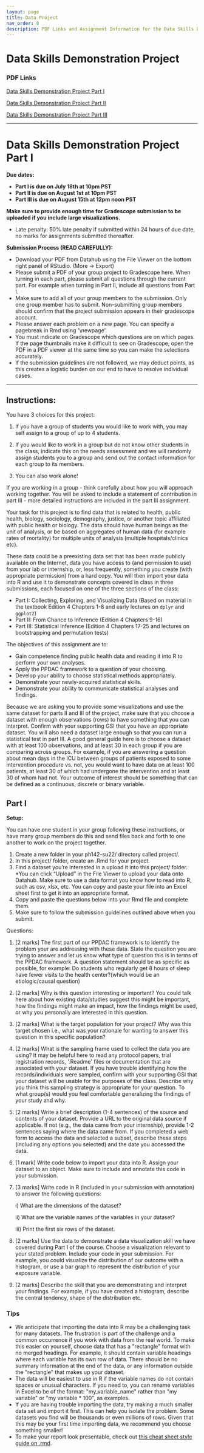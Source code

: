 ```yaml
---
layout: page
title: Data Project
nav_order: 8
description: PDF Links and Assignment Information for the Data Skills Demonstration Project
---
```


# Data Skills Demonstration Project

### PDF Links 

[Data Skills Demonstration Project Part I](https://ph142-ucb.github.io/su22/src/dp/part1-instructions_su22.pdf)  

[Data Skills Demonstration Project Part II](https://ph142-ucb.github.io/su22/src/dp/part2-instructions_su22.pdf)  

[Data Skills Demonstration Project Part III](https://ph142-ucb.github.io/su22/src/dp/part3-instructions_su22.pdf)  

<hr>

# Data Skills Demonstration Project Part I

**Due dates:** 

- **Part I is due on July 18th at 10pm PST**
- **Part II is due on August 1st at 10pm PST**
- **Part III is due on August 15th at 12pm noon PST**

**Make sure to provide enough time for Gradescope submission to be uploaded if you include large visualizations.**

* Late penalty: 50% late penalty if submitted within 24 hours of due date, no marks for assignments submitted thereafter.

**Submission Process (READ CAREFULLY):**

* Download your PDF from Datahub using the File Viewer on the bottom right panel of RStudio. (More -> Export) 
* Please submit a PDF of your group project to Gradescope here. When turning in each part, please
submit all questions through the current part. For example when turning in Part II, include all
questions from Part I.
* Make sure to add all of your group members to the submission. Only one group member has to submit. Non-submitting group members should confirm that the project submission appears in their gradescope account.  
* Please answer each problem on a new page. You can specify a pagebreak in Rmd using '\\newpage'.
* You must indicate on Gradescope which questions are on which pages. If the page thumbnails make it difficult to see on Gradescope, open the PDF in a PDF viewer at the same time so you can make the selections accurately.
* If the submission guidelines are not followed, we may deduct points, as this creates a logistic burden on our end to have to resolve individual cases.


------- 

## Instructions:

You have 3 choices for this project:  

1) If you have a group of students you would like to work with, you may self assign to a group of up to 4 students.

2) If you would like to work in a group but do not know other students in the class, indicate this on the needs assessment and we will randomly assign students you to a group and send out the contact information for each group to its members.  

3) You can also work alone!

If you are working in a group - think carefully about how you will approach working together.  You will be asked to include a statement of contribution in part III - more detailed instructions are included in the part III assignment.

Your task for this project is to find data that is related to health, public health, biology, sociology, demography, justice, or another topic affiliated with public health or biology. The data should have human beings as the unit of analysis, or be based on aggregates of human data (for example rates of mortality) for multiple units of analysis (multiple hospitals/clinics etc).  

These data could be a preexisting data set that has been made publicly available on the Internet, data you have access to (and permission to use) from your lab or internship, or, less frequently, something you create (with appropriate permission) from a hard copy. You will then import your data into R and use it to demonstrate concepts covered in class in three submissions, each focused on one of the three sections of the class:

* Part I: Collecting, Exploring, and Visualizing Data (Based on material in the textbook Edition 4 Chapters 1-8 and early lectures on `dplyr` and `ggplot2`)
* Part II: From Chance to Inference (Edition 4 Chapters 9-16)
* Part III: Statistical Inference (Edition 4 Chapters 17-25 and lectures on bootstrapping and permutation tests)


The objectives of this assignment are to:

* Gain competence finding public health data and reading it into R to perform your own analyses.
* Apply the PPDAC framework to a question of your choosing.
* Develop your ability to choose statistical methods appropriately.
* Demonstrate your newly-acquired statistical skills.
* Demonstrate your ability to communicate statistical analyses and findings.

Because we are asking you to provide some visualizations and use the same dataset for parts II and III of the project, make sure that you choose a dataset with enough  observations (rows) to have something that you can interpret.  Confirm with your supporting GSI that you have an appropriate dataset.  You will also need a dataset large enough so that you can run a statistical test in part III.  A good general guide here is to choose a dataset with at least 100 observations, and at least 30 in each group if you are comparing across groups.  For example, if you are answering a question about mean days in the ICU between groups of patients exposed to some intervention procedure vs. not, you would want to have data on at least 100 patients, at least 30 of which had undergone the intervention and at least 30 of whom had not.  Your outcome of interest should be something that can be defined as a continuous, discrete or binary variable.  

## Part I

**Setup:**

You can have one student in your group following these instructions, or have many group members do this and send files back and forth to one another to work on the project together.

1. Create a new folder in your ph142-su22/ directory called project/.
2. In this project/ folder, create an .Rmd for your project.
3. Find a dataset you’re interested in a upload it into this project/ folder. *You can click “Upload” in the File Viewer to upload your data onto Datahub. Make sure to use a data format you know how to read into R, such as csv, xlsx, etc. You can copy and paste your file into an Excel sheet first to get it into an appropriate format.
4. Copy and paste the questions below into your Rmd file and complete them. 
5. Make sure to follow the submission guidelines outlined above when you submit.

Questions:

1. [2 marks] The first part of our PPDAC framework is to identify the problem your are addressing with these data.  State the question you are trying to answer and let us know what type of question this is in terms of the PPDAC framework.  A question statement should be as specific as possible, for example:  Do students who regularly get 8 hours of sleep have fewer visits to the health center?(which would be an etiologic/causal question)

2. [2 marks]  Why is this question interesting or important?  You could talk here about how existing data/studies suggest this might be important, how the findings might make an impact, how the findings might be used, or why you personally are interested in this question.

3. [2 marks] What is the target population for your project?  Why was this target chosen i.e., what was your rationale for wanting to answer this question in this specific population?

4. [2 marks] What is the sampling frame used to collect the data you are using?  It may be helpful here to read any protocol papers, trial registration records, '.Readme' files or documentation that are associated with your dataset.  If you have trouble identifying how the records/individuals were sampled, confirm with your supporting GSI that your dataset will be usable for the purposes of the class.  Describe why you think this sampling strategy is appropriate for your question.  To what group(s) would you feel comfortable generalizing the findings of your study and why. 

5. [2 marks] Write a brief description (1-4 sentences) of the source and contents of your dataset. Provide a URL to the original data source if applicable. If not (e.g., the data came from your internship), provide 1-2 sentences saying where the data came from. If you completed a web form to access the data and selected a subset, describe these steps (including any options you selected) and the date you accessed the data. 

6. [1 mark] Write code below to import your data into R. Assign your dataset to an object. Make sure to include and annotate this code in your submission.  

7. [3 marks] Write code in R (included in your submission with annotation) to answer the following questions:

    i) What are the dimensions of the dataset?

    ii) What are the variable names of the variables in your dataset?

    iii) Print the first six rows of the dataset.

8. [2 marks] Use the data to demonstrate a data visualization skill we have covered during Part I of the course. Choose a visualization relevant to your stated problem.  Include your code in your submission.  For example, you could visualize the distribution of our outcome with a histogram, or use a bar graph to represent the distribution of your exposure variable.  


9. [2 marks] Describe the skill that you are demonstrating  and interpret your findings. For example, if you have created a histogram, describe the central tendency, shape of the distribution etc.  


### Tips

* We anticipate that importing the data into R may be a challenging task for many datasets. The frustration is part of the challenge and a common occurrence if you work with data from the real world. To make this easier on yourself, choose data that has a "rectangle" format with no merged headings. For example, it should contain variable headings where each variable has its own row of data. There should be no summary information at the end of the data, or any information outside the "rectangle" that makes up your dataset.
* The data will be easiest to use in R if the variable names do not contain spaces or unusual characters. If you need to, you can rename variables in Excel to be of the format: "my_variable_name" rather than "my variable" or "my variable * 100", as examples.
* If you are having trouble importing the data, try making a much smaller data set and import it first. This can help you isolate the problem. Some datasets you find will be thousands or even millions of rows. Given that this may be your first time importing data, we recommend you choose something smaller!
* To make your report look presentable, check out [this cheat sheet style guide on .rmd](https://rstudio.com/wp-content/uploads/2015/02/rmarkdown-cheatsheet.pdf).

